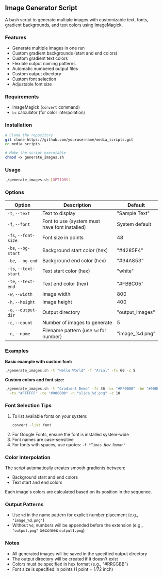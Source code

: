 ## Image Generator Script

A bash script to generate multiple images with customizable text, fonts, gradient backgrounds, and text colors using ImageMagick.

### Features
- Generate multiple images in one run
- Custom gradient backgrounds (start and end colors)
- Custom gradient text colors
- Flexible output naming patterns
- Automatic numbered output files
- Custom output directory
- Custom font selection
- Adjustable font size

### Requirements
- ImageMagick (`convert` command)
- `bc` calculator (for color interpolation)

### Installation
```bash
# Clone the repository
git clone https://github.com/yourusername/media_scripts.git
cd media_scripts

# Make the script executable
chmod +x generate_images.sh
```

### Usage
```bash
./generate_images.sh [OPTIONS]
```

### Options
| Option | Description | Default |
|--------|-------------|---------|
| `-t`, `--text` | Text to display | "Sample Text" |
| `-f`, `--font` | Font to use (system must have font installed) | System default |
| `-fs`, `--font-size` | Font size in points | 48 |
| `-bs`, `--bg-start` | Background start color (hex) | "#4285F4" |
| `-be`, `--bg-end` | Background end color (hex) | "#34A853" |
| `-ts`, `--text-start` | Text start color (hex) | "white" |
| `-te`, `--text-end` | Text end color (hex) | "#FBBC05" |
| `-w`, `--width` | Image width | 800 |
| `-h`, `--height` | Image height | 400 |
| `-o`, `--output-dir` | Output directory | "output_images" |
| `-c`, `--count` | Number of images to generate | 5 |
| `-n`, `--name` | Filename pattern (use `%d` for number) | "image_%d.png" |

### Examples

**Basic example with custom font:**
```bash
./generate_images.sh -t "Hello World" -f "Arial" -fs 60 -c 5
```

**Custom colors and font size:**
```bash
./generate_images.sh -t "Gradient Demo" -fs 36 -bs "#FF0000" -be "#0000FF" \
  -ts "#FFFFFF" -te "#000000" -n "slide_%d.png" -c 10
```

### Font Selection Tips
1. To list available fonts on your system:
   ```bash
   convert -list font
   ```
2. For Google Fonts, ensure the font is installed system-wide
3. Font names are case-sensitive
4. For fonts with spaces, use quotes: `-f "Times New Roman"`

### Color Interpolation
The script automatically creates smooth gradients between:
- Background start and end colors
- Text start and end colors

Each image's colors are calculated based on its position in the sequence.

### Output Patterns
- Use `%d` in the name pattern for explicit number placement (e.g., `"image_%d.png"`)
- Without `%d`, numbers will be appended before the extension (e.g., `"output.png"` becomes `output1.png`)

### Notes
- All generated images will be saved in the specified output directory
- The output directory will be created if it doesn't exist
- Colors must be specified in hex format (e.g., "#RRGGBB")
- Font size is specified in points (1 point = 1/72 inch)